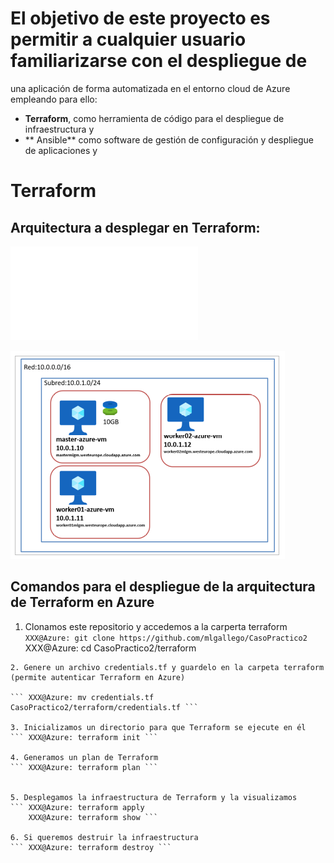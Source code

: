 # El objetivo de este proyecto es permitir a cualquier usuario familiarizarse con el despliegue de 
una aplicación de forma automatizada en el entorno cloud de Azure empleando para ello: 
- **Terraform**, como herramienta de código para el despliegue de infraestructura y
- ** Ansible** como software de gestión de configuración y despliegue de aplicaciones y 

# Terraform
## Arquitectura a desplegar en Terraform: 
![Arquitectura a desplegar con Terraform](imagen/CONTRIBUTING.md)

![alt text](images/Terraform-Architecture.png)

##  Comandos para el despliegue de la arquitectura de Terraform en Azure
1. Clonamos este repositorio y accedemos a la carperta terraform
``` XXX@Azure: git clone https://github.com/mlgallego/CasoPractico2 ```
    XXX@Azure: cd CasoPractico2/terraform
```
2. Genere un archivo credentials.tf y guardelo en la carpeta terraform (permite autenticar Terraform en Azure) 

``` XXX@Azure: mv credentials.tf CasoPractico2/terraform/credentials.tf ```

3. Inicializamos un directorio para que Terraform se ejecute en él
``` XXX@Azure: terraform init ```

4. Generamos un plan de Terraform 
``` XXX@Azure: terraform plan ```


5. Desplegamos la infraestructura de Terraform y la visualizamos
``` XXX@Azure: terraform apply 
    XXX@Azure: terraform show ```

6. Si queremos destruir la infraestructura 
``` XXX@Azure: terraform destroy ```
